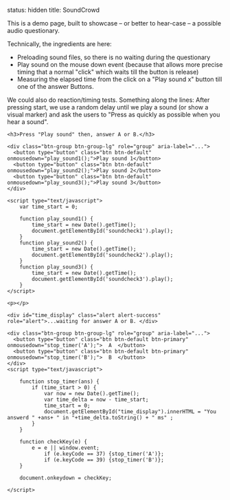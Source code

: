 status: hidden
title: SoundCrowd

This is a demo page, built to showcase – or better to hear-case – a possible audio questionary.

Technically, the ingredients are here:

-   Preloading sound files, so there is no waiting during the questionary
-   Play sound on the mouse down event (because that allows more precise timing that a normal "click" which waits till the button is release)
-   Measuring the elapsed time from the click on a "Play sound x" button till one of the answer Buttons.

We could also do reaction/timing tests. Something along the lines: After pressing start, we use a random delay until we play a sound (or show a visual marker) and ask the users to "Press as quickly as possible when you hear a sound".


<div class="jumbotron">
	<audio id="soundcheck1" src="/__downloads/test.wav" preload="auto"></audio>
	<audio id="soundcheck2" src="/__downloads/test-44100-le-1ch-4bytes.wav" preload="auto"></audio>
	<audio id="soundcheck3" src="/__downloads/ds_china.wav" preload="auto"></audio>
	
	<h3>Press "Play sound" then, answer A or B.</h3>
	
	<div class="btn-group btn-group-lg" role="group" aria-label="...">
	  <button type="button" class="btn btn-default" onmousedown="play_sound1();">Play sound 1</button>
	  <button type="button" class="btn btn-default" onmousedown="play_sound2();">Play sound 2</button>
	  <button type="button" class="btn btn-default" onmousedown="play_sound3();">Play sound 3</button>
	</div>
	
	<script type="text/javascript">
		var time_start = 0;
	
		function play_sound1() {
			time_start = new Date().getTime();
			document.getElementById('soundcheck1').play();
		}
		function play_sound2() {
			time_start = new Date().getTime();
			document.getElementById('soundcheck2').play();
		}
		function play_sound3() {
			time_start = new Date().getTime();
			document.getElementById('soundcheck3').play();
		}
	</script>

	<p></p>

	<div id="time_display" class="alert alert-success" role="alert">...waiting for answer A or B. </div>

	<div class="btn-group btn-group-lg" role="group" aria-label="...">
	  <button type="button" class="btn btn-default btn-primary" onmousedown="stop_timer('A');">  A  </button>
	  <button type="button" class="btn btn-default btn-primary" onmousedown="stop_timer('B');">  B  </button>
	</div>
	<script type="text/javascript">
	
		function stop_timer(ans) {
			if (time_start > 0) {
				var now = new Date().getTime();
				var time_delta = now - time_start;
				time_start = 0;
				document.getElementById("time_display").innerHTML = "You answerd " +ans+ " in "+time_delta.toString() + " ms" ;
			}
		}
		
		function checkKey(e) {
		    e = e || window.event;
    		    if (e.keyCode == 37) {stop_timer('A')};
    		    if (e.keyCode == 39) {stop_timer('B')};
		}

		document.onkeydown = checkKey;
		
	</script>


</div>

